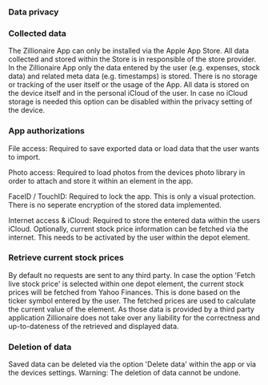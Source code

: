 ### Data privacy
### Collected data
The Zillionaire App can only be installed via the Apple App Store. All data collected and stored within the Store is in responsible of the store provider.
In the Zillionaire App only the data entered by the user (e.g. expenses, stock data) and related meta data (e.g. timestamps) is stored. There is no storage or tracking of the user itself or the usage of the App.
All data is stored on the device itself and in the personal iCloud of the user. In case no iCloud storage is needed this option can be disabled within the privacy setting of the device.

### App authorizations
File access: Required to save exported data or load data that the user wants to import.

Photo access: Required to load photos from the devices photo library in order to attach and store it within an element in the app.

FaceID / TouchID: Required to lock the app. This is only a visual protection. There is no seperate encryption of the stored data implemented.

Internet access & iCloud: Required to store the entered data within the users iCloud. Optionally, current stock price information can be fetched via the internet. This needs to be activated by the user within the depot element.

### Retrieve current stock prices
By default no requests are sent to any third party. In case the option 'Fetch live stock price' is selected within one depot element, the current stock prices will be fetched from Yahoo Finances. This is done based on the ticker symbol entered by the user. The fetched prices are used to calculate the current value of the element. As those data is provided by a third party application Zillionaire does not take over any liability for the correctness and up-to-dateness of the retrieved and displayed data.

### Deletion of data
Saved data can be deleted via the option 'Delete data' within the app or via the devices settings.
Warning: The deletion of data cannot be undone.
